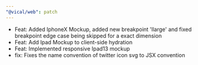 ```yaml
---
"@vical/web": patch
---
```


- Feat: Added IphoneX Mockup, added new breakpoint 'llarge' and fixed breakpoint edge case being skipped for a exact dimension
- Feat: Add Ipad Mockup to client-side hydration
- Feat: Implemented responsive Ipad13 mockup
- fix: Fixes the name convention of twitter icon svg to JSX convention
